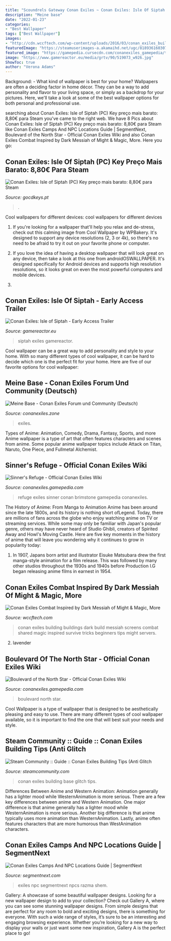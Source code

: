 ```yaml
---
title: "Scoundrels Gateway Conan Exiles ~ Conan Exiles: Isle Of Siptah (pc) Key Preço Mais Barato: 8,80€ Para Steam"
description: "Meine base"
date: "2022-01-23"
categories:
- "Best Wallpaper"
tags: ["Best Wallpaper"]
images:
- "http://cdn.wccftech.com/wp-content/uploads/2016/03/conan_exiles_building.jpg"
featuredImage: "https://steamuserimages-a.akamaihd.net/ugc/818936160307766033/EAF797F9C043689DA6AE03F17D5B3BD9CB887166/"
featured_image: "https://gamepedia.cursecdn.com/conanexiles_gamepedia/thumb/8/8c/Boulevard_of_the_North_Star.jpg/1200px-Boulevard_of_the_North_Star.jpg"
image: "https://www.gamereactor.eu/media/grtv/90/519073_w926.jpg"
ShowToc: true
author: "Verona Adams"
---
```



Background: - What kind of wallpaper is best for your home?
Wallpapers are often a deciding factor in home décor. They can be a way to add personality and flavor to your living space, or simply as a backdrop for your pictures. Here, we'll take a look at some of the best wallpaper options for both personal and professional use.

	

		
searching about Conan Exiles: Isle of Siptah (PC) Key preço mais barato: 8,80€ para Steam you've came to the right web. We have 8 Pics about Conan Exiles: Isle of Siptah (PC) Key preço mais barato: 8,80€ para Steam like Conan Exiles Camps And NPC Locations Guide | SegmentNext, Boulevard of the North Star - Official Conan Exiles Wiki and also Conan Exiles Combat Inspired by Dark Messiah of Might &amp; Magic, More. Here you go:
		
    
## Conan Exiles: Isle Of Siptah (PC) Key Preço Mais Barato: 8,80€ Para Steam

<img loading=lazy src="https://gocdkeys.pt/images/captures/conan-exiles-isle-of-siptah-pc-cd-key-2.jpg" onerror="this.onerror=null;this.src='https://tse4.mm.bing.net/th?id=OIP.q3whEi-Uc5zhpd908LNI2gHaEK&amp;pid=15.1';" alt="Conan Exiles: Isle of Siptah (PC) Key preço mais barato: 8,80€ para Steam">

_Source: gocdkeys.pt_

>. 

	

Cool wallpapers for different devices:
cool wallpapers for different devices 

1. If you're looking for a wallpaper that'll help you relax and de-stress, check out this calming image from Cool Wallpaper by WPBakery. It's designed to support any device resolutions (2, 3 or 4k), so there's no need to be afraid to try it out on your favorite phone or computer.

2. If you love the idea of having a desktop wallpaper that will look great on any device, then take a look at this one from androidOSWALLPAPER. It's designed specifically for Android devices and supports high resolution resolutions, so it looks great on even the most powerful computers and mobile devices.

3.

    
## Conan Exiles: Isle Of Siptah - Early Access Trailer

<img loading=lazy src="https://www.gamereactor.eu/media/grtv/90/519073_w926.jpg" onerror="this.onerror=null;this.src='https://tse1.mm.bing.net/th?id=OIP.C2DZq1jeUXIJUTp3T30uDgHaEK&amp;pid=15.1';" alt="Conan Exiles: Isle of Siptah - Early Access Trailer">

_Source: gamereactor.eu_

>siptah exiles gamereactor. 

	

Cool wallpaper can be a great way to add personality and style to your home. With so many different types of cool wallpaper, it can be hard to decide which one is the perfect fit for your home. Here are five of our favorite options for cool wallpaper: 

    
## Meine Base - Conan Exiles Forum Und Community (Deutsch)

<img loading=lazy src="https://conanexiles.zone/community/gallery/userImages/59/499-599ba079.jpg" onerror="this.onerror=null;this.src='https://tse4.mm.bing.net/th?id=OIP.G4LfS-bKY79X3aAve1oc8gHaEK&amp;pid=15.1';" alt="Meine Base - Conan Exiles Forum und Community (Deutsch)">

_Source: conanexiles.zone_

>exiles. 

	

Types of Anime: Animation, Comedy, Drama, Fantasy, Sports, and more
Anime wallpaper is a type of art that often features characters and scenes from anime. Some popular anime wallpaper topics include Attack on Titan, Naruto, One Piece, and Fullmetal Alchemist.

    
## Sinner&#039;s Refuge - Official Conan Exiles Wiki

<img loading=lazy src="https://gamepedia.cursecdn.com/conanexiles_gamepedia/thumb/0/09/Exiles_Capital_Entrance_(Sinner&#039;s_Refuge).jpg/720px-Exiles_Capital_Entrance_(Sinner&#039;s_Refuge).jpg?version=8a904c3263e79d7a11bdb6613fae9e4b" onerror="this.onerror=null;this.src='https://tse4.mm.bing.net/th?id=OIP.Qgj1wW1qhQA0kTvomd_oCQHaEK&amp;pid=15.1';" alt="Sinner&#039;s Refuge - Official Conan Exiles Wiki">

_Source: conanexiles.gamepedia.com_

>refuge exiles sinner conan brimstone gamepedia conanexiles. 

	

The History of Anime: From Manga to Animation
Anime has been around since the late 1800s, and its history is nothing short ofLegend. Today, there are millions of fans across the globe who enjoy watching anime on TV or streaming services. While some may only be familiar with Japan's popular genre, others may have never heard of Studio Ghibli, creators of Spirited Away and Howl's Moving Castle. Here are five key moments in the history of anime that will leave you wondering why it continues to grow in popularity today:
1) In 1907, Japans born artist and illustrator Eisuke Matsubara drew the first manga-style animation for a film release. This was followed by many other studios throughout the 1930s and 1940s before Production I.G began releasing anime films in earnest in 1954.

    
## Conan Exiles Combat Inspired By Dark Messiah Of Might &amp; Magic, More

<img loading=lazy src="http://cdn.wccftech.com/wp-content/uploads/2016/03/conan_exiles_building.jpg" onerror="this.onerror=null;this.src='https://tse2.mm.bing.net/th?id=OIP.H9bGU3bWStCCI8Nz-yx52gHaEK&amp;pid=15.1';" alt="Conan Exiles Combat Inspired by Dark Messiah of Might &amp; Magic, More">

_Source: wccftech.com_

>conan exiles building buildings dark build messiah screens combat shared magic inspired survive tricks beginners tips might servers. 

	

2. lavender 

    
## Boulevard Of The North Star - Official Conan Exiles Wiki

<img loading=lazy src="https://gamepedia.cursecdn.com/conanexiles_gamepedia/thumb/8/8c/Boulevard_of_the_North_Star.jpg/1200px-Boulevard_of_the_North_Star.jpg" onerror="this.onerror=null;this.src='https://tse2.mm.bing.net/th?id=OIP.U-bMT_mSMjHeUAARXhYPYAHaEK&amp;pid=15.1';" alt="Boulevard of the North Star - Official Conan Exiles Wiki">

_Source: conanexiles.gamepedia.com_

>boulevard north star. 

	

Cool Wallpaper is a type of wallpaper that is designed to be aesthetically pleasing and easy to use. There are many different types of cool wallpaper available, so it is important to find the one that will best suit your needs and style.

    
## Steam Community :: Guide :: Conan Exiles Building Tips (Anti Glitch

<img loading=lazy src="https://steamuserimages-a.akamaihd.net/ugc/818936160307766033/EAF797F9C043689DA6AE03F17D5B3BD9CB887166/" onerror="this.onerror=null;this.src='https://tse2.mm.bing.net/th?id=OIP.Y6QCN0FNFD9Z788QNIA1IgHaEK&amp;pid=15.1';" alt="Steam Community :: Guide :: Conan Exiles Building Tips (Anti Glitch">

_Source: steamcommunity.com_

>conan exiles building base glitch tips. 

	

Differences Between Anime and Western Animation: Animation generally has a lighter mood while WesternAnimation is more serious.
There are a few key differences between anime and Western Animation. One major difference is that anime generally has a lighter mood while WesternAnimation is more serious. Another big difference is that anime typically uses more animation than WesternAnimation. Lastly, anime often features characters that are more humorous than WestAnimation characters.

    
## Conan Exiles Camps And NPC Locations Guide | SegmentNext

<img loading=lazy src="https://cdn.segmentnext.com/wp-content/uploads/2017/02/story-568x338.jpg" onerror="this.onerror=null;this.src='https://tse4.mm.bing.net/th?id=OIP.W5A_V_Oi-lHSmHOrEVfiMQHaEa&amp;pid=15.1';" alt="Conan Exiles Camps And NPC Locations Guide | SegmentNext">

_Source: segmentnext.com_

>exiles npc segmentnext npcs razma shem. 

	

Gallery: A showcase of some beautiful wallpaper designs.
Looking for a new wallpaper design to add to your collection? Check out Gallery A, where you can see some stunning wallpaper designs. From simple designs that are perfect for any room to bold and exciting designs, there is something for everyone. With such a wide range of styles, it’s sure to be an interesting and engaging browsing experience. Whether you’re looking for a new way to display your walls or just want some new inspiration, Gallery A is the perfect place to go!





	
	
